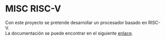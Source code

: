 # MISC RISC-V  
Con este proyecto se pretende desarrollar un procesador basado en RISC-V.  
La documentación se puede encontrar en el siguiente [enlace](https://oa.upm.es/90411/).
